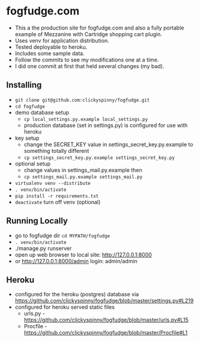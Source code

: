 # fogfudge.com

*  This a the production site for fogfudge.com and also a fully portable example of Mezzanine with Cartridge shopping cart plugin.
*  Uses venv for application distribution.
*  Tested deployable to heroku.
*  Includes some sample data.
*  Follow the commits to see my modifications one at a time.
*  I did one commit at first that held several changes (my bad).

## Installing
* `git clone git@github.com:clickyspinny/fogfudge.git`
* `cd fogfudge`
* demo database setup
    * `cp local_settings.py.example local_settings.py`
    * production database (set in settings.py) is configured for use with heroku
* key setup
    * change the SECRET_KEY value in settings_secret_key.py.example to something totally different
    * `cp settings_secret_key.py.example settings_secret_key.py`
* optional setup
    * change values in settings_mail.py.example then 
    * `cp settings_mail.py.example settings_mail.py`
* `virtualenv venv --distribute`
* `. venv/bin/activate`
* `pip install -r requirements.txt`
* `deactivate` turn off venv (optional)

## Running Locally
* go to fogfudge dir `cd MYPATH/fogfudge`
* `. venv/bin/activate`
* ./manage.py runserver
* open up web browser to local site: http://127.0.0.1:8000
* or http://127.0.0.1:8000/admin login: admin/admin

## Heroku
* configured for the heroku (postgres) database via https://github.com/clickyspinny/fogfudge/blob/master/settings.py#L219
* configured for heroku served static files
    * urls.py - https://github.com/clickyspinny/fogfudge/blob/master/urls.py#L15
    * Procfile -  https://github.com/clickyspinny/fogfudge/blob/master/Procfile#L1
